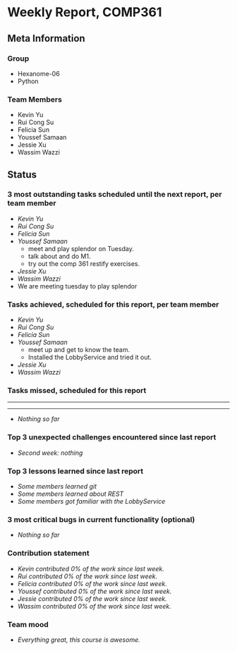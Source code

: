 # Weekly Report, COMP361

## Meta Information

### Group

 * Hexanome-06
 * Python

### Team Members

 * Kevin Yu
 * Rui Cong Su
 * Felicia Sun
 * Youssef Samaan
 * Jessie Xu
 * Wassim Wazzi

## Status

### 3 most outstanding tasks scheduled until the next report, per team member

 * *Kevin Yu*
 * *Rui Cong Su*
 * *Felicia Sun*
 * *Youssef Samaan*
   * meet and play splendor on Tuesday.
   * talk about and do M1.
   * try out the comp 361 restify exercises.
 * *Jessie Xu*
 * *Wassim Wazzi*
 * We are meeting tuesday to play splendor

### Tasks achieved, scheduled for this report, per team member

 * *Kevin Yu*
 * *Rui Cong Su*
 * *Felicia Sun*
 * *Youssef Samaan*
   * meet up and get to know the team.
   * Installed the LobbyService and tried it out.
 * *Jessie Xu*
 * *Wassim Wazzi*

### Tasks missed, scheduled for this report

 * **
 * **
 * *Nothing so far*

### Top 3 unexpected challenges encountered since last report

 * *Second week: nothing*


### Top 3 lessons learned since last report

 * *Some members learned git*
 * *Some members learned about REST*
 * *Some members got familiar with the LobbyService*

### 3 most critical bugs in current functionality (optional)

 * *Nothing so far*


### Contribution statement

 * *Kevin contributed 0% of the work since last week.*
 * *Rui contributed 0% of the work since last week.*
 * *Felicia contributed 0% of the work since last week.*
 * *Youssef contributed 0% of the work since last week.*
 * *Jessie contributed 0% of the work since last week.*
 * *Wassim contributed 0% of the work since last week.*

### Team mood

 * *Everything great, this course is awesome.*
